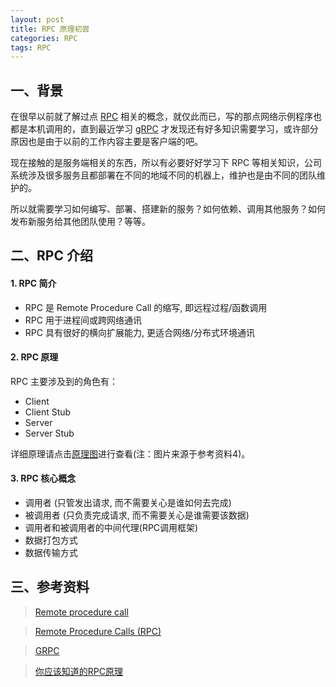 ```yaml
---
layout: post
title: RPC 原理初尝 
categories: RPC
tags: RPC
---
```


## 一、背景

在很早以前就了解过点 [RPC](https://en.wikipedia.org/wiki/Remote_procedure_call) 相关的概念，就仅此而已，写的那点网络示例程序也都是本机调用的，直到最近学习 [gRPC](http://www.grpc.io/) 才发现还有好多知识需要学习，或许部分原因也是由于以前的工作内容主要是客户端的吧。

现在接触的是服务端相关的东西，所以有必要好好学习下 RPC 等相关知识，公司系统涉及很多服务且都部署在不同的地域不同的机器上，维护也是由不同的团队维护的。

所以就需要学习如何编写、部署、搭建新的服务？如何依赖、调用其他服务？如何发布新服务给其他团队使用？等等。

## 二、RPC 介绍

#### 1. RPC 简介

 - RPC 是 Remote Procedure Call 的缩写, 即远程过程/函数调用
 - RPC 用于进程间或跨网络通讯
 - RPC 具有很好的横向扩展能力, 更适合网络/分布式环境通讯

#### 2. RPC 原理

RPC 主要涉及到的角色有：

 - Client
 - Client Stub
 - Server
 - Server Stub

详细原理请点击[原理图](/static/image/rpc.jpg)进行查看(注：图片来源于参考资料4)。

#### 3. RPC 核心概念

 - 调用者 (只管发出请求, 而不需要关心是谁如何去完成)
 - 被调用者 (只负责完成请求, 而不需要关心是谁需要该数据)
 - 调用者和被调用者的中间代理(RPC调用框架)
 - 数据打包方式
 - 数据传输方式

<!--more-->

## 三、参考资料

> [Remote procedure call](https://en.wikipedia.org/wiki/Remote_procedure_call)

> [Remote Procedure Calls (RPC)](https://www.cs.cf.ac.uk/Dave/C/node33.html)

> [GRPC](http://www.grpc.io/)

> [你应该知道的RPC原理](http://www.cnblogs.com/LBSer/p/4853234.html)
